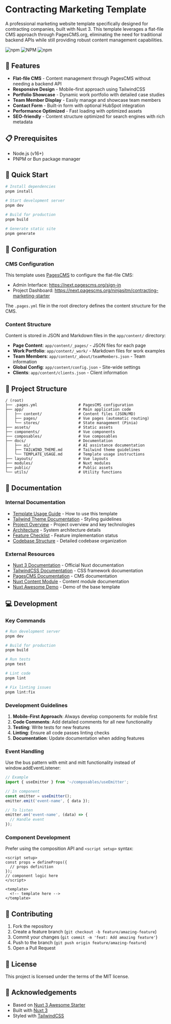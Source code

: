 # Contracting Marketing Template

A professional marketing website template specifically designed for contracting companies, built with Nuxt 3. This template leverages a flat-file CMS approach through PagesCMS.org, eliminating the need for traditional backend APIs while still providing robust content management capabilities.

![npm](https://img.shields.io/npm/v/%40nuxt-awesome%2Ftheme)
![NPM](https://img.shields.io/npm/l/%40nuxt-awesome%2Ftheme)
![npm](https://img.shields.io/npm/dm/%40nuxt-awesome/theme)

## 🌟 Features

- **Flat-file CMS** - Content management through PagesCMS without needing a backend API
- **Responsive Design** - Mobile-first approach using TailwindCSS
- **Portfolio Showcase** - Dynamic work portfolio with detailed case studies
- **Team Member Display** - Easily manage and showcase team members
- **Contact Form** - Built-in form with optional HubSpot integration
- **Performance Optimized** - Fast loading with optimized assets
- **SEO-friendly** - Content structure optimized for search engines with rich metadata

## 📋 Prerequisites

- Node.js (v16+)
- PNPM or Bun package manager

## 🚀 Quick Start

```bash
# Install dependencies
pnpm install

# Start development server
pnpm dev

# Build for production
pnpm build

# Generate static site
pnpm generate
```

## 🔧 Configuration

### CMS Configuration

This template uses [PagesCMS](https://next.pagescms.org) to configure the flat-file CMS:

- Admin Interface: https://next.pagescms.org/sign-in
- Project Dashboard: https://next.pagescms.org/ninjasitm/contracting-marketing-starter

The `.pages.yml` file in the root directory defines the content structure for the CMS.

### Content Structure

Content is stored in JSON and Markdown files in the `app/content/` directory:

- **Page Content**: `app/content/_pages/` - JSON files for each page
- **Work Portfolio**: `app/content/_work/` - Markdown files for work examples
- **Team Members**: `app/content/_about/teamMembers.json` - Team information
- **Global Config**: `app/content/config.json` - Site-wide settings
- **Clients**: `app/content/clients.json` - Client information

## 📂 Project Structure

```
/ (root)
├── .pages.yml                  # PagesCMS configuration
├── app/                        # Main application code
│   ├── content/                # Content files (JSON/MD)
│   ├── pages/                  # Vue pages (automatic routing)
│   └── stores/                 # State management (Pinia)
├── assets/                     # Static assets
├── components/                 # Vue components
├── composables/                # Vue composables
├── docs/                       # Documentation
│   ├── ai/                     # AI assistance documentation
│   ├── TAILWIND_THEME.md       # Tailwind theme guidelines
│   └── TEMPLATE_USAGE.md       # Template usage instructions
├── layouts/                    # Vue layouts
├── modules/                    # Nuxt modules
├── public/                     # Public assets
└── utils/                      # Utility functions
```

## 📖 Documentation

### Internal Documentation

- [Template Usage Guide](docs/TEMPLATE_USAGE.md) - How to use this template
- [Tailwind Theme Documentation](docs/TAILWIND_THEME.md) - Styling guidelines
- [Project Overview](docs/ai/overview.md) - Project overview and key technologies
- [Architecture](docs/ai/architecture.md) - System architecture details
- [Feature Checklist](docs/ai/feature-checklist.md) - Feature implementation status
- [Codebase Structure](docs/ai/codebase-structure.md) - Detailed codebase organization

### External Resources

- [Nuxt 3 Documentation](https://nuxt.com/docs) - Official Nuxt documentation
- [TailwindCSS Documentation](https://tailwindcss.com/docs) - CSS framework documentation
- [PagesCMS Documentation](https://pagescms.org/docs) - CMS documentation
- [Nuxt Content Module](https://content.nuxtjs.org/) - Content module documentation
- [Nuxt Awesome Demo](https://nuxt3-awesome-starter.vercel.app/) - Demo of the base template

## 💻 Development

### Key Commands

```bash
# Run development server
pnpm dev

# Build for production
pnpm build

# Run tests
pnpm test

# Lint code
pnpm lint

# Fix linting issues
pnpm lint:fix
```

### Development Guidelines

1. **Mobile-First Approach**: Always develop components for mobile first
2. **Code Comments**: Add detailed comments for all new functionality
3. **Testing**: Write tests for new features
4. **Linting**: Ensure all code passes linting checks
5. **Documentation**: Update documentation when adding features

### Event Handling

Use the bus pattern with emit and mitt functionality instead of window.addEventListener:

```javascript
// Example
import { useEmitter } from '~/composables/useEmitter';

// In component
const emitter = useEmitter();
emitter.emit('event-name', { data });

// To listen
emitter.on('event-name', (data) => {
  // Handle event
});
```

### Component Development

Prefer using the composition API and `<script setup>` syntax:

```vue
<script setup>
const props = defineProps({
  // props definition
});
// component logic here
</script>

<template>
  <!-- template here -->
</template>
```

## 🤝 Contributing

1. Fork the repository
2. Create a feature branch (`git checkout -b feature/amazing-feature`)
3. Commit your changes (`git commit -m 'feat: Add amazing feature'`)
4. Push to the branch (`git push origin feature/amazing-feature`)
5. Open a Pull Request

## 📝 License

This project is licensed under the terms of the MIT license.

## 👥 Acknowledgements

- Based on [Nuxt 3 Awesome Starter](https://github.com/viandwi24/nuxt3-awesome-starter)
- Built with [Nuxt 3](https://nuxt.com/)
- Styled with [TailwindCSS](https://tailwindcss.com/)
